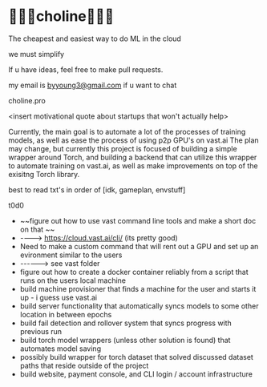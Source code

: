 # 🍳🍳🍳choline🍳🍳🍳

The cheapest and easiest way to do ML in the cloud 

we must simplify 

If u have ideas, feel free to make pull requests. 

my email is byyoung3@gmail.com if u want to chat


choline.pro

<insert motivational quote about startups that won't actually help>  


Currently, the main goal is to automate a lot of the processes of training models, as well as ease the process of using p2p GPU's on vast.ai 
The plan may change, but currently this project is focused of building a simple wrapper around Torch, and building a backend that can utilize 
this wrapper to automate training on vast.ai, as well as make improvements on top of the exisitng Torch library. 



best to read txt's in order of [idk, gameplan, envstuff] 

t0d0 
- ~~figure out how to use vast command line tools and make a short doc on that ~~
- ----> https://cloud.vast.ai/cli/ (its pretty good)
- Need to make a custom command that will rent out a GPU and set up an evironment similar to the users
- ------> see vast folder 
- figure out how to create a docker container reliably from a script that runs on the users local machine
- build machine provisioner that finds a machine for the user and starts it up - i guess use vast.ai 
- build server functionality that automatically syncs models to some other location in between epochs
- build fail detection and rollover system that syncs progress with previous run 
- build torch model wrappers (unless other solution is found) that automates model saving
- possibly build wrapper for torch dataset that solved discussed dataset paths that reside outside of the project
- build website, payment console, and CLI login / account infrastructure 
